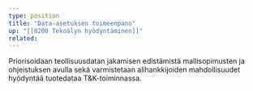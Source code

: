 ```yaml
---
type: position
title: "Data-asetuksen toimeenpano"
up: "[[8200 Tekoälyn hyödyntäminen]]"
related:
---
```


Priorisoidaan teollisuusdatan jakamisen edistämistä mallisopimusten ja ohjeistuksen avulla sekä varmistetaan alihankkijoiden mahdollisuudet hyödyntää tuotedataa T&K-toiminnassa.